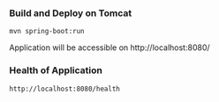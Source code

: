 ### Build and Deploy on Tomcat

```
mvn spring-boot:run
```

Application will be accessible on http://localhost:8080/

### Health of Application

```
http://localhost:8080/health
```
